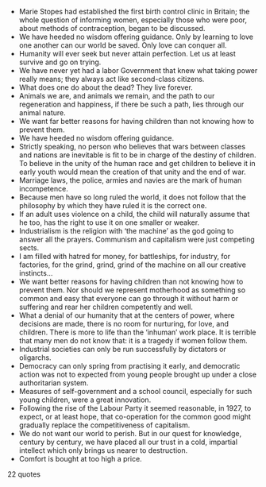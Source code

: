  - Marie Stopes had established the first birth control clinic in Britain; the whole question of informing women, especially those who were poor, about methods of contraception, began to be discussed.
 - We have heeded no wisdom offering guidance. Only by learning to love one another can our world be saved. Only love can conquer all.
 - Humanity will ever seek but never attain perfection. Let us at least survive and go on trying.
 - We have never yet had a labor Government that knew what taking power really means; they always act like second-class citizens.
 - What does one do about the dead? They live forever.
 - Animals we are, and animals we remain, and the path to our regeneration and happiness, if there be such a path, lies through our animal nature.
 - We want far better reasons for having children than not knowing how to prevent them.
 - We have heeded no wisdom offering guidance.
 - Strictly speaking, no person who believes that wars between classes and nations are inevitable is fit to be in charge of the destiny of children. To believe in the unity of the human race and get children to believe it in early youth would mean the creation of that unity and the end of war.
 - Marriage laws, the police, armies and navies are the mark of human incompetence.
 - Because men have so long ruled the world, it does not follow that the philosophy by which they have ruled it is the correct one.
 - If an adult uses violence on a child, the child will naturally assume that he too, has the right to use it on one smaller or weaker.
 - Industrialism is the religion with ‘the machine’ as the god going to answer all the prayers. Communism and capitalism were just competing sects.
 - I am filled with hatred for money, for battleships, for industry, for factories, for the grind, grind, grind of the machine on all our creative instincts...
 - We want better reasons for having children than not knowing how to prevent them. Nor should we represent motherhood as something so common and easy that everyone can go through it without harm or suffering and rear her children competently and well.
 - What a denial of our humanity that at the centers of power, where decisions are made, there is no room for nurturing, for love, and children. There is more to life than the ‘inhuman’ work place. It is terrible that many men do not know that: it is a tragedy if women follow them.
 - Industrial societies can only be run successfully by dictators or oligarchs.
 - Democracy can only spring from practising it early, and democratic action was not to expected from young people brought up under a close authoritarian system.
 - Measures of self-government and a school council, especially for such young children, were a great innovation.
 - Following the rise of the Labour Party it seemed reasonable, in 1927, to expect, or at least hope, that co-operation for the common good might gradually replace the competitiveness of capitalism.
 - We do not want our world to perish. But in our quest for knowledge, century by century, we have placed all our trust in a cold, impartial intellect which only brings us nearer to destruction.
 - Comfort is bought at too high a price.

22 quotes